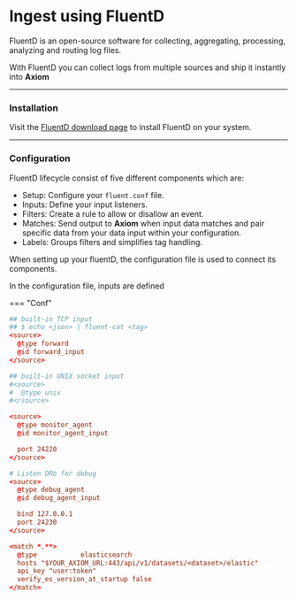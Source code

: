 <div class="axi-header">
  <h1>Ingest using FluentD</h1>
</div>


FluentD is an open-source software for collecting, aggregating, processing, analyzing and routing log files. 

With FluentD you can collect logs from multiple sources and ship it instantly into **Axiom**

---

### Installation

Visit the [FluentD download page](https://www.fluentd.org/download) to install FluentD on your system.  

---
### Configuration

FluentD lifecycle consist of five different components which are:

- Setup: Configure your `fluent.conf` file. 
- Inputs: Define your input listeners. 
- Filters: Create a rule to allow or disallow an event. 
- Matches: Send output to **Axiom** when input data matches and pair specific data from your data input within your configuration. 
- Labels:  Groups filters and simplifies tag handling. 

When setting up your fluentD, the configuration file is used to connect its components. 

In the configuration file, inputs are defined 

=== "Conf"

```conf
## built-in TCP input
## $ echo <json> | fluent-cat <tag>
<source>
  @type forward
  @id forward_input
</source>

## built-in UNIX socket input
#<source>
#  @type unix
#</source>

<source>
  @type monitor_agent
  @id monitor_agent_input

  port 24220
</source>

# Listen DRb for debug
<source>
  @type debug_agent
  @id debug_agent_input

  bind 127.0.0.1
  port 24230
</source>

<match *.**>
  @type           elasticsearch
  hosts "$YOUR_AXIOM_URL:443/api/v1/datasets/<dataset>/elastic"
  api_key "user:token"
  verify_es_version_at_startup false
</match>
```

